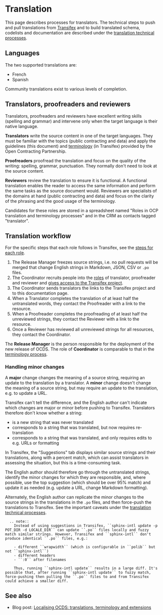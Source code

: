 # Translation

This page describes processes for translators. The technical steps to push and pull translations from [Transifex](understanding_transifex) and to build translated schema, codelists and documentation are described under the [translation technical processes](technical).

## Languages

The two supported translations are:

* French
* Spanish

Community translations exist to various levels of completion.

## Translators, proofreaders and reviewers

Translators, proofreaders and reviewers have excellent writing skills (spelling and grammar) and intervene only when the target language is their native language.

**Translators** write the source content in one of the target languages. They must be familiar with the topics (public contracting and data) and apply the guidelines (this document) and [terminology](terminology) (in Transifex) provided by the Open Contracting Partnership.

**Proofreaders** proofread the translation and focus on the quality of the writing: spelling, grammar, punctuation. They normally don't need to look at the source content.

**Reviewers** review the translation to ensure it is functional. A functional translation enables the reader to access the same information and perform the same tasks as the source document would. Reviewers are specialists of the domains at hand (public contracting and data) and focus on the clarity of the phrasing and the good usage of the terminology.

Candidates for these roles are stored in a spreadsheet named "Roles in OCP translation and terminology processes" and in the CRM as contacts tagged "translator".

## Translation workflow

For the specific steps that each role follows in Transifex, see the [steps for each role](using_transifex#steps-for-each-role).

1. The Release Manager freezes source strings, i.e. no pull requests will be merged that change English strings in Markdown, JSON, CSV or  `.po` files.
1. The Coordinator recruits people into the [roles](#translators-proofreaders-and-reviewers) of translator, proofreader and reviewer and [gives access to the Transifex project](using_transifex#controlling-access-permissions).
1. The Coordinator sends translators the links to the Transifex project and to this documentation page.
1. When a Translator completes the translation of at least half the untranslated words, they contact the Proofreader with a link to the resource.
1. When a Proofreader completes the proofreading of at least half the unreviewed strings, they contact the Reviewer with a link to the resource.
1. Once a Reviewer has reviewed all unreviewed strings for all resources, they contact the Coordinator.

The **Release Manager** is the person responsible for the deployment of the new release of OCDS. The role of **Coordinator** is comparable to that in the [terminology process](terminology#coordinator).

### Handling minor changes

A **major** change changes the meaning of a source string, requiring an update to the translation by a translator. A **minor** change doesn't change the meaning of a source string, but may require an update to the translation, e.g. to update a URL.

Transifex can't tell the difference, and the English author can't indicate which changes are major or minor before pushing to Transifex. Translators therefore don't know whether a string:

* is a new string that was never translated
* corresponds to a string that was translated, but now requires re-translation
* corresponds to a string that was translated, and only requires edits to e.g. URLs or formatting

In Transifex, the "Suggestions" tab displays similar source strings and their translations, along with a percent match, which can assist translators in assessing the situation, but this is a time-consuming task.

The English author should therefore go through the untranslated strings, identify the minor changes for which they are responsible, and, where possible, use the top suggestion (which should be over 95% match) and update it as needed (e.g. update a URL, change Markdown formatting).

Alternately, the English author can replicate the minor changes to the source strings in the translations in the `.po` files, and then force-push the translations to Transifex. See the important caveats under the [translation technical processes](technical#push-and-pull-translations-from-transifex).

```eval_rst
  .. note::
    Instead of using suggestions in Transifex, ``sphinx-intl update -p POT_DIR -d LOCALE_DIR`` can update ``.po`` files locally and fuzzy match similar strings. However, Transifex and ``sphinx-intl`` don't produce identical ``.po`` files, e.g.:

    - different ``wrapwidth`` (which is configurable in ``polib`` but not ``sphinx-intl``)
    - different headers
    - ``:0`` after filenames

    Thus, running ``sphinx-intl update`` results in a large diff. It's possible that, after running ``sphinx-intl update`` to fuzzy match, force-pushing then pulling the ``.po`` files to and from Transifex could achieve a smaller diff.
```

## See also

* Blog post: [Localising OCDS: translations, terminology and extensions](https://www.open-contracting.org/2016/07/26/localising-ocds-translations-terminology-extensions/)
